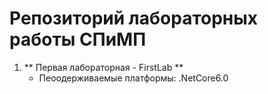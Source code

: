 # Репозиторий лабораторных работы СПиМП
1. ** Первая лабораторная - FirstLab **
    - Пеоодерживаемые платформы: .NetCore6.0
